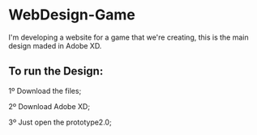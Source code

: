 # WebDesign-Game
I'm developing a website for a game that we're creating, this is the main design maded in Adobe XD.

## To run the Design:

1º Download the files;

2º Download Adobe XD;

3º Just open the prototype2.0;
